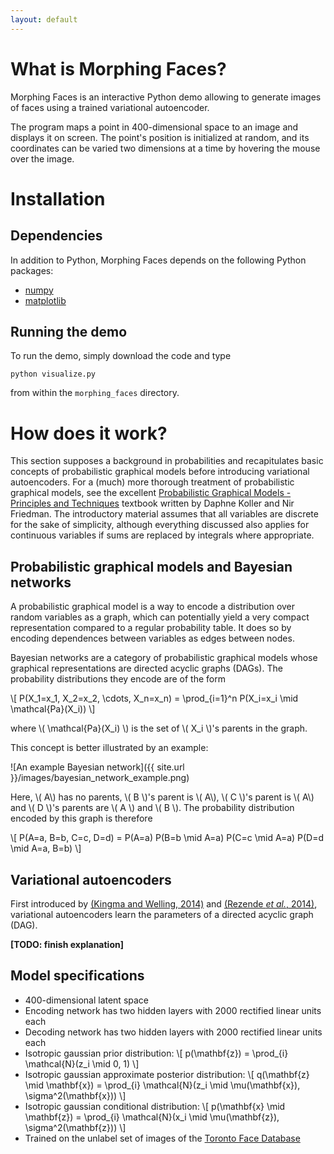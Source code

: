 ```yaml
---
layout: default
---
```


# What is Morphing Faces?

Morphing Faces is an interactive Python demo allowing to generate images of
faces using a trained variational autoencoder.

The program maps a point in 400-dimensional space to an image and displays it on
screen. The point's position is initialized at random, and its coordinates can
be varied two dimensions at a time by hovering the mouse over the image.

# Installation

## Dependencies

In addition to Python, Morphing Faces depends on the following Python packages:

* [numpy](http://www.numpy.org/)
* [matplotlib](http://matplotlib.org/)

## Running the demo

To run the demo, simply download the code and type

```
python visualize.py
```

from within the `morphing_faces` directory.

# How does it work?

This section supposes a background in probabilities and recapitulates basic
concepts of probabilistic graphical models before introducing variational
autoencoders. For a (much) more thorough treatment of probabilistic graphical
models, see the excellent
[Probabilistic Graphical Models - Principles and Techniques](http://pgm.stanford.edu/)
textbook written by Daphne Koller and Nir Friedman. The introductory material
assumes that all variables are discrete for the sake of simplicity, although
everything discussed also applies for continuous variables if sums are replaced
by integrals where appropriate.

## Probabilistic graphical models and Bayesian networks

A probabilistic graphical model is a way to encode a distribution over random
variables as a graph, which can potentially yield a very compact representation
compared to a regular probability table. It does so by encoding dependences
between variables as edges between nodes.

Bayesian networks are a category of probabilistic graphical models whose
graphical representations are directed acyclic graphs (DAGs). The probability
distributions they encode are of the form

\\[
    P(X_1=x_1, X_2=x_2, \\cdots, X_n=x_n) = \\prod_{i=1}^n
        P(X_i=x_i \\mid \\mathcal{Pa}(X_i))
\\]

where \\( \\mathcal{Pa}(X_i) \\) is the set of \\( X_i \\)'s parents in the
graph.

This concept is better illustrated by an example:

![An example Bayesian network]({{ site.url }}/images/bayesian_network_example.png)

Here, \\( A\\) has no parents, \\( B \\)'s parent is \\( A\\), \\( C \\)'s
parent is \\( A\\) and \\( D \\)'s parents are \\( A \\) and \\( B \\). The
probability distribution encoded by this graph is therefore

\\[
    P(A=a, B=b, C=c, D=d) = P(A=a) P(B=b \\mid A=a) P(C=c \\mid A=a)
                            P(D=d \\mid A=a, B=b)
\\]

## Variational autoencoders

First introduced by [(Kingma and Welling, 2014)](http://arxiv.org/abs/1312.6114)
and [(Rezende _et al._, 2014)](http://arxiv.org/abs/1401.4082), variational
autoencoders learn the parameters of a directed acyclic graph (DAG).

__[TODO: finish explanation]__

## Model specifications

* 400-dimensional latent space
* Encoding network has two hidden layers with 2000 rectified linear units each
* Decoding network has two hidden layers with 2000 rectified linear units each
* Isotropic gaussian prior distribution:
  \\[
      p(\\mathbf{z}) = \\prod_{i} \\mathcal{N}(z_i \\mid 0, 1)
  \\]
* Isotropic gaussian approximate posterior distribution:
  \\[
      q(\\mathbf{z} \\mid \\mathbf{x}) = \\prod_{i}
          \\mathcal{N}(z_i \\mid \\mu(\\mathbf{x}), \\sigma^2(\\mathbf{x}))
  \\]
* Isotropic gaussian conditional distribution:
  \\[
      p(\\mathbf{x} \\mid \\mathbf{z}) = \\prod_{i}
          \\mathcal{N}(x_i \\mid \\mu(\\mathbf{z}), \\sigma^2(\\mathbf{z}))
  \\]
* Trained on the unlabel set of images of the
  [Toronto Face Database](http://aclab.ca/users/josh/TFD.html)
